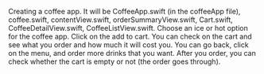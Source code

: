 Creating a coffee app.
It will be CoffeeApp.swift (in the coffeeApp file), coffee.swift, contentView.swift, orderSummaryView.swift, Cart.swift, CoffeeDetailView.swift, CoffeeListView.swift.
Choose an ice or hot option for the coffee app. 
Click on the add to cart. 
You can check on the cart and see what you order and how much it will cost you. 
You can go back, click on the menu, and order more drinks that you want.
After you order, you can check whether  the cart is empty or not (the order goes through).
